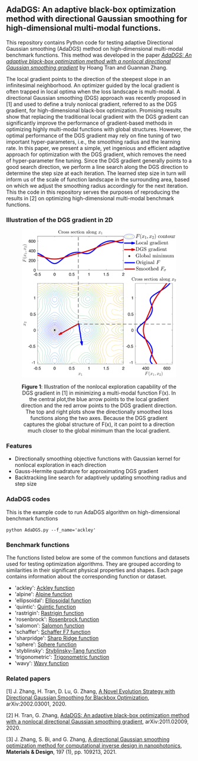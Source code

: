 ## AdaDGS: An adaptive black-box optimization method with directional Gaussian smoothing for high-dimensional multi-modal functions.
This repository contains Python code for testing adaptive Directional Gaussian smoothing (AdaDGS) method on high-dimensional multi-modal benchmark functions. This method was  developed in the paper [*AdaDGS: An adaptive black-box optimization method with a nonlocal directional Gaussian smoothing gradient*](https://arxiv.org/abs/2011.02009) by Hoang Tran and Guannan Zhang. 

The local gradient points to the direction of the steepest slope in an infinitesimal neighborhood. An optimizer guided by the local gradient is often trapped in local optima when the loss landscape is multi-modal. A directional Gaussian smoothing (DGS) approach was recently proposed in [1] and used to define a truly nonlocal gradient, referred to as the DGS gradient, for high-dimensional black-box optimization. Promising results show that replacing the traditional local gradient with the DGS gradient can significantly improve the performance of gradient-based methods in optimizing highly multi-modal functions with global structures. However, the optimal performance of the DGS gradient may rely on fine tuning of two important hyper-parameters, i.e., the smoothing radius and the learning rate. In this paper, we present a simple, yet ingenious and efficient adaptive approach for optimization with the DGS gradient, which removes the need of hyper-parameter fine tuning. Since the DGS gradient generally points to a good search direction, we perform a line search along the DGS direction to determine the step size at each iteration. The learned step size in turn will inform us of the scale of function landscape in the surrounding area, based on which we adjust the smoothing radius accordingly for the next iteration. This the code in this repository serves the purposes of reproducing the results in [2] on optimizing high-dimensional multi-modal benchmark functions.  


### Illustration of the DGS gradient in 2D
<div align="center"> 
<figure>
  <p><img src="Benchmark Functions/image/DGS_illustration.png" alt="DGS_gradient illustration" height="400">
  <figcaption> <b>Figure 1</b>: Illustration of the nonlocal exploration capability of the DGS gradient in [1] in minimizing a multi-modal function F(x). In the central plot,the blue arrow points to the local gradient direction and the red arrow points to the DGS gradient direction. The top and right plots show the directionally smoothed loss functions along the two axes. Because the DGS gradient captures the global structure of F(x), it can point to a direction much closer to the global minimum than the local gradient.</figcaption>
</figure>
</div>


### Features 
- Directionally smoothing objective functions with Gaussian kernel for nonlocal exploration in each direction  
- Gauss-Hermite quadrature for approximating DGS gradient
- Backtracking line search for adaptively updating smoothing radius and step size 

### AdaDGS codes
This is the example code to run AdaDGS algorithm on high-dimensional benchmark functions

```
python AdaDGS.py --f_name='ackley'
```

### Benchmark functions 

The functions listed below are some of the common functions and datasets used for testing optimization algorithms. They are grouped according to similarities in their significant physical properties and shapes. Each page contains information about the corresponding function or dataset. 

- 'ackley': [Ackley function](https://github.com/HoangATran/Directional-Gaussian-smoothing/blob/main/Benchmark%20Functions/Ackley.md)
- 'alpine': [Alpine function](https://github.com/HoangATran/Directional-Gaussian-smoothing/blob/main/Benchmark%20Functions/Alpine.md)
- 'ellipsoidal': [Ellipsoidal function](https://github.com/HoangATran/Directional-Gaussian-smoothing/blob/main/Benchmark%20Functions/Ellipsoidal.md)
- 'quintic': [Quintic function](https://github.com/HoangATran/Directional-Gaussian-smoothing/blob/main/Benchmark%20Functions/Quintic.md)
- 'rastrigin': [Rastrigin function](https://github.com/HoangATran/Directional-Gaussian-smoothing/blob/main/Benchmark%20Functions/Rastrigin.md)
- 'rosenbrock': [Rosenbrock function](https://github.com/HoangATran/Directional-Gaussian-smoothing/blob/main/Benchmark%20Functions/Rosenbrock.md)
- 'salomon': [Salomon function](https://github.com/HoangATran/Directional-Gaussian-smoothing/blob/main/Benchmark%20Functions/Salomon.md)
- 'schaffer': [Schaffer F7 function](https://github.com/HoangATran/Directional-Gaussian-smoothing/blob/main/Benchmark%20Functions/Schaffer.md)
- 'sharpridge': [Sharp Ridge function](https://github.com/HoangATran/Directional-Gaussian-smoothing/blob/main/Benchmark%20Functions/SharpRidge.md)
- 'sphere': [Sphere function](https://github.com/HoangATran/Directional-Gaussian-smoothing/blob/main/Benchmark%20Functions/Sphere.md)
- 'styblinsky': [Styblinsky-Tang function](https://github.com/HoangATran/Directional-Gaussian-smoothing/blob/main/Benchmark%20Functions/Styblinsky-Tang.md)
- 'trigonometric': [Trigonometric function](https://github.com/HoangATran/Directional-Gaussian-smoothing/blob/main/Benchmark%20Functions/Trigonometric.md)
- 'wavy': [Wavy function](https://github.com/HoangATran/Directional-Gaussian-smoothing/blob/main/Benchmark%20Functions/Wavy.md)

### Related papers 

[1] J. Zhang, H. Tran, D. Lu, G. Zhang, [A Novel Evolution Strategy with Directional Gaussian Smoothing for Blackbox Optimization](https://arxiv.org/pdf/2002.03001.pdf), arXiv:2002.03001, 2020. 

[2] H. Tran, G. Zhang, [AdaDGS: An adaptive black-box optimization method with a nonlocal directional Gaussian smoothing gradient](https://arxiv.org/abs/2011.02009), arXiv:2011.02009, 2020.

[3] J. Zhang, S. Bi, and G. Zhang, [A directional Gaussian smoothing optimization method for computational inverse design in nanophotonics](https://www.sciencedirect.com/science/article/pii/S0264127520307486), <b>Materials & Design</b>, 197 (1), pp. 109213, 2021.
